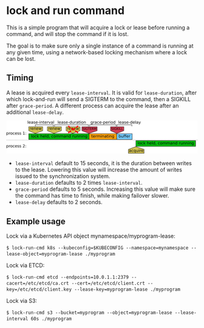 lock and run command
====================

This is a simple program that will acquire a lock or lease before running a command, and will stop the command if it is lost.

The goal is to make sure only a single instance of a command is running at any given time, using a network-based locking mechanism where a lock can be lost.

Timing
------

A lease is acquired every `lease-interval`. It is valid for `lease-duration`, after which lock-and-run will send a SIGTERM to the command, then a SIGKILL after `grace-period`. A different process can acquire the lease after an additional `lease-delay`.

![Visual timeline](timeline.png)

* `lease-interval` default to 15 seconds, it is the duration between writes to the lease. Lowering this value will increase the amount of writes issued to the synchronization system.
* `lease-duration` defaults to 2 times `lease-interval`.
* `grace-period` defaults to 5 seconds. Increasing this value will make sure the command has time to finish, while making failover slower.
* `lease-delay` defaults to 2 seconds.

Example usage
-------------

Lock via a Kubernetes API object mynamespace/myprogram-lease:

```
$ lock-run-cmd k8s --kubeconfig=$KUBECONFIG --namespace=mynamespace --lease-object=myprogram-lease ./myprogram
```

Lock via ETCD:

```
$ lock-run-cmd etcd --endpoints=10.0.1.1:2379 --cacert=/etc/etcd/ca.crt --cert=/etc/etcd/client.crt --key=/etc/etcd/client.key --lease-key=myprogram-lease ./myprogram
```

Lock via S3:

```
$ lock-run-cmd s3 --bucket=myprogram --object=myprogram-lease --lease-interval 60s ./myprogram
```
